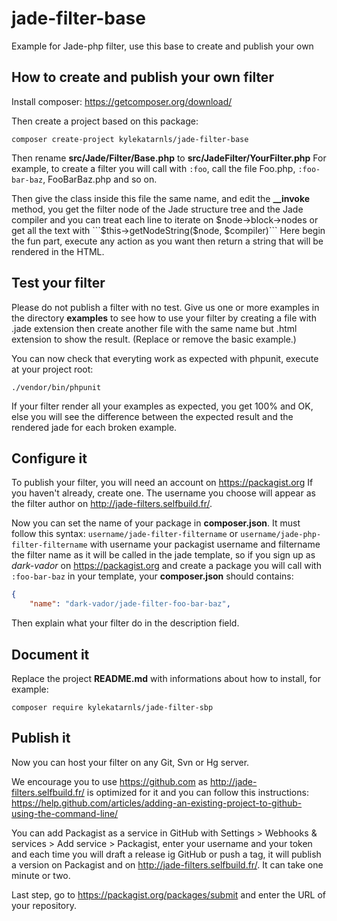 # jade-filter-base
Example for Jade-php filter, use this base to create and publish your own

## How to create and publish your own filter

Install composer: https://getcomposer.org/download/

Then create a project based on this package:

```shell
composer create-project kylekatarnls/jade-filter-base
```

Then rename **src/Jade/Filter/Base.php** to **src/JadeFilter/YourFilter.php**
For example, to create a filter you will call with ```:foo```, call the file
Foo.php, ```:foo-bar-baz```, FooBarBaz.php and so on.

Then give the class inside this file the same name, and edit the **__invoke**
method, you get the filter node of the Jade structure tree and the Jade
compiler and you can treat each line to iterate on $node->block->nodes or
get all the text with ```$this->getNodeString($node, $compiler)```
Here begin the fun part, execute any action as you want then return a string
that will be rendered in the HTML.

## Test your filter

Please do not publish a filter with no test. Give us one or more examples in
the directory **examples** to see how to use your filter by creating a file
with .jade extension then create another file with the same name but .html
extension to show the result. (Replace or remove the basic example.)

You can now check that everyting work as expected with phpunit, execute at
your project root:

```shell
./vendor/bin/phpunit
```

If your filter render all your examples as expected, you get 100% and OK,
else you will see the difference between the expected result and the
rendered jade for each broken example.

## Configure it

To publish your filter, you will need an account on https://packagist.org
If you haven't already, create one. The username you choose will appear as
the filter author on http://jade-filters.selfbuild.fr/.

Now you can set the name of your package in **composer.json**. It must follow
this syntax: ```username/jade-filter-filtername```
or ```username/jade-php-filter-filtername``` with username your packagist
username and filtername the filter name as it will be called in the jade
template, so if you sign up as *dark-vador* on https://packagist.org and
create a package you will call with ```:foo-bar-baz``` in your template,
your **composer.json** should contains:
```json
{
    "name": "dark-vador/jade-filter-foo-bar-baz",
```

Then explain what your filter do in the description field.

## Document it

Replace the project **README.md** with informations about how to install,
for example:

```shell
composer require kylekatarnls/jade-filter-sbp
```

## Publish it

Now you can host your filter on any Git, Svn or Hg server.

We encourage you to use https://github.com as http://jade-filters.selfbuild.fr/
is optimized for it and you can follow this instructions: https://help.github.com/articles/adding-an-existing-project-to-github-using-the-command-line/

You can add Packagist as a service in GitHub with Settings >
Webhooks & services > Add service > Packagist, enter your username and
your token and each time you will draft a release ig GitHub or push a tag,
it will publish a version on Packagist and on http://jade-filters.selfbuild.fr/.
It can take one minute or two.

Last step, go to https://packagist.org/packages/submit and enter the URL of
your repository.
